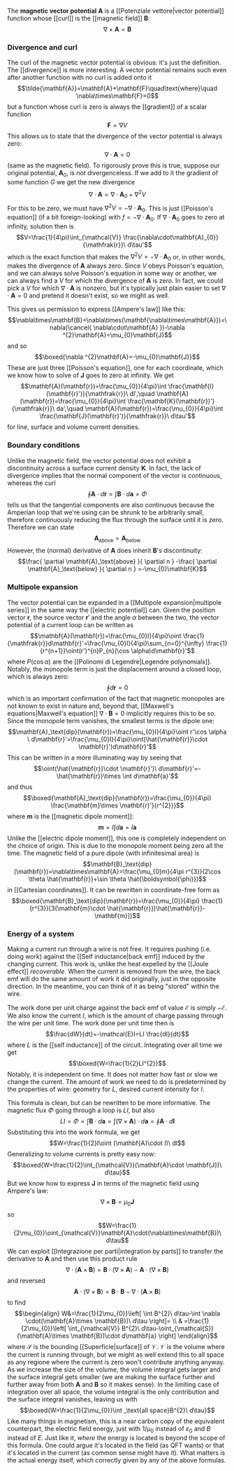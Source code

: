 The **magnetic vector potential** $\mathbf{A}$ is a [[Potenziale vettore|vector potential]] function whose [[curl]] is the [[magnetic field]] $\mathbf{B}$:
$$\nabla\times\mathbf{A}=\mathbf{B}$$
### Divergence and curl
The curl of the magnetic vector potential is obvious: it's just the definition. The [[divergence]] is more interesting. A vector potential remains such even after another function with no curl is added onto it
$$\tilde{\mathbf{A}}=\mathbf{A}+\mathbf{F}\quad\text{where}\quad \nabla\times\mathbf{F}=0$$
but a function whose curl is zero is always the [[gradient]] of a scalar function
$$\mathbf{F}=\nabla V$$
This allows us to state that the divergence of the vector potential is always zero:
$$\nabla\cdot\mathbf{A}=0$$
(same as the magnetic field). To rigorously prove this is true, suppose our original potential, $\mathbf{A}_{0}$, is *not* divergenceless. If we add to it the gradient of some function $G$ we get the new divergence
$$\nabla\cdot\mathbf{A}=\nabla\cdot\mathbf{A}_{0}+\nabla ^{2}V$$
For this to be zero, we must have $\nabla ^{2}V=-\nabla\cdot\mathbf{A}_{0}$. This is just [[Poisson's equation]] (if a bit foreign-looking) with $f=-\nabla\cdot\mathbf{A}_{0}$. If $\nabla\cdot\mathbf{A}_{0}$ goes to zero at infinity, solution then is
$$V=\frac{1}{4\pi}\int_{\mathcal{V}} \frac{\nabla\cdot\mathbf{A}_{0}}{\mathfrak{r}}\ d\tau'$$
which is the exact function that makes the $\nabla ^{2}V=-\nabla\cdot\mathbf{A}_{0}$ or, in other words, makes the divergence of $\mathbf{A}$ always zero. Since $V$ obeys Poisson's equation, and we can always solve Poisson's equation in some way or another, we can always find a $V$ for which the divergence of $\mathbf{A}$ is zero. In fact, we could pick a $V$ for which $\nabla\cdot\mathbf{A}$ is nonzero, but it's typically just plain easier to set $\nabla\cdot\mathbf{A}=0$ and pretend it doesn't exist, so we might as well.

This gives us permission to express [[Ampere's law]] like this:
$$\nabla\times\mathbf{B}=\nabla\times(\mathbf{\nabla\times\mathbf{A}})=\nabla(\cancel{ \nabla\cdot\mathbf{A} })-\nabla ^{2}\mathbf{A}=\mu_{0}\mathbf{J}$$
and so
$$\boxed{\nabla ^{2}\mathbf{A}=-\mu_{0}\mathbf{J}}$$
These are just three [[Poisson's equation]], one for each coordinate, which we know how to solve of $\mathbf{J}$ goes to zero at infinity. We get
$$\mathbf{A}(\mathbf{r})=\frac{\mu_{0}}{4\pi}\int \frac{\mathbf{I}(\mathbf{r}')}{\mathfrak{r}}\ dl',\quad \mathbf{A}(\mathbf{r})=\frac{\mu_{0}}{4\pi}\int \frac{\mathbf{K}(\mathbf{r})'}{\mathfrak{r}}\ da',\quad \mathbf{A}(\mathbf{r})=\frac{\mu_{0}}{4\pi}\int \frac{\mathbf{J}(\mathbf{r}')}{\mathfrak{r}}\ d\tau'$$
for line, surface and volume current densities.
### Boundary conditions
Unlike the magnetic field, the vector potential does not exhibit a discontinuity across a surface current density $\mathbf{K}$. In fact, the lack of divergence implies that the normal component of the vector is continuous, whereas the curl
$$\oint \mathbf{A}\cdot d\mathbf{r}=\int \mathbf{B}\cdot d\mathbf{a}=\Phi$$
tells us that the tangential components are also continuous because the Amperian loop that we're using can be shrunk to be arbitrarily small, therefore continuously reducing the flux through the surface until it is zero. Therefore we can state
$$\mathbf{A}_\text{above}=\mathbf{A}_\text{below}$$
However, the (normal) derivative of $\mathbf{A}$ does inherit $\mathbf{B}$'s discontinuity:
$$\frac{ \partial \mathbf{A}_\text{above} }{ \partial n } -\frac{ \partial \mathbf{A}_\text{below} }{ \partial n } =-\mu_{0}\mathbf{K}$$
### Multipole expansion
The vector potential can be expanded in a [[Multipole expansion|multipole series]] in the same way the [[electric potential]] can. Given the position vector $\mathbf{r}$, the source vector $\mathbf{r}'$ and the angle $\alpha$ between the two, the vector potential of a current loop can be written as
$$\mathbf{A}(\mathbf{r})=\frac{\mu_{0}I}{4\pi}\oint \frac{1}{\mathfrak{r}}d\mathbf{r}'=\frac{\mu_{0}I}{4\pi}\sum_{n=0}^{\infty} \frac{1}{r^{n+1}}\oint(r')^{n}P_{n}(\cos \alpha)d\mathbf{r}'$$
where $P(\cos \alpha)$ are the [[Polinomi di Legendre|Legendre polynomials]]. Notably, the monopole term is just the displacement around a closed loop, which is always zero:
$$\oint d\mathbf{r}=0$$
which is an important confirmation of the fact that magnetic monopoles are not known to exist in nature and, beyond that, [[Maxwell's equations|Maxwell's equation]] $\nabla\cdot\mathbf{B}=0$ implicitly requires this to be so. Since the monopole term vanishes, the smallest terms is the dipole one:
$$\mathbf{A}_\text{dip}(\mathbf{r})=\frac{\mu_{0}I}{4\pi}\oint r'\cos \alpha \ d\mathbf{r}'=\frac{\mu_{0}I}{4\pi}\oint(\hat{\mathbf{r}}\cdot \mathbf{r}')d\mathbf{r}'$$
This can be written in a more illuminating way by seeing that
$$\oint(\hat{\mathbf{r}}\cdot \mathbf{r}')\ d\mathbf{r}'=-\hat{\mathbf{r}}\times \int d\mathbf{a}'$$
and thus
$$\boxed{\mathbf{A}_\text{dip}(\mathbf{r})=\frac{\mu_{0}}{4\pi} \frac{\mathbf{m}\times \mathbf{r}'}{r^{2}}}$$
where $\mathbf{m}$ is the [[magnetic dipole moment]]:
$$\mathbf{m}=I\int d\mathbf{a}=I\mathbf{a}$$
Unlike the [[electric dipole moment]], this one is completely independent on the choice of origin. This is due to the monopole moment being zero all the time. The magnetic field of a pure dipole (with infinitesimal area) is
$$\mathbf{B}_\text{dip}(\mathbf{r})=\nabla\times\mathbf{A}=\frac{\mu_{0}m}{4\pi r^{3}}(2\cos \theta \hat{\mathbf{r}}+\sin \theta \hat{\boldsymbol{\phi}})$$
in [[Cartesian coordinates]]. It can be rewritten in coordinate-free form as
$$\boxed{\mathbf{B}_\text{dip}(\mathbf{r})=\frac{\mu_{0}}{4\pi} \frac{1}{r^{3}}[3(\mathbf{m}\cdot \hat{\mathbf{r}})\hat{\mathbf{r}}-\mathbf{m}]}$$
### Energy of a system
Making a current run through a wire is not free. It requires pushing (i.e. doing work) against the [[Self inductance|back emf]] induced by the changing current. This work is, unlike the heat expelled by the [[Joule effect]] *recoverable*. When the current is removed from the wire, the back emf will do the same amount of work it did originally, just in the opposite direction. In the meantime, you can think of it as being "stored" within the wire.

The work done per unit charge against the back emf of value $\mathcal{E}$ is simply $-\mathcal{E}$. We also know the current $I$, which is the amount of charge passing through the wire per unit time. The work done per unit time then is
$$\frac{dW}{dt}=-\mathcal{E}I=LI \frac{dI}{dt}$$
where $L$ is the [[self inductance]] of the circuit. Integrating over all time we get
$$\boxed{W=\frac{1}{2}LI^{2}}$$
Notably, it is independent on time. It does not matter how fast or slow we change the current. The amount of work we need to do is predetermined by the properties of wire: geometry for $L$, desired current intensity for $I$.

This formula is clean, but can be rewritten to be more informative. The magnetic flux $\Phi$ going through a loop is $LI$, but also
$$LI=\Phi=\int \mathbf{B}\cdot d\mathbf{a}=\int(\nabla\times\mathbf{A})\cdot d\mathbf{a}=\oint \mathbf{A}\cdot d\mathbf{I}$$
Substituting this into the work formula, we get
$$W=\frac{1}{2}I\oint (\mathbf{A}\cdot I)\ dl$$
Generalizing to volume currents is pretty easy now:
$$\boxed{W=\frac{1}{2}\int_{\mathcal{V}}(\mathbf{A}\cdot \mathbf{J})\ d\tau}$$
But we know how to express $\mathbf{J}$ in terms of the magnetic field using Ampere's law:
$$\nabla\times\mathbf{B}=\mu_{0}\mathbf{J}$$
so
$$W=\frac{1}{2\mu_{0}}\oint_{\mathcal{V}}\mathbf{A}\cdot(\nabla\times\mathbf{B})\ d\tau$$
We can exploit [[Integrazione per parti|integration by parts]] to transfer the derivative to $\mathbf{A}$ and then use this product rule
$$\nabla \cdot(\mathbf{A}\times \mathbf{B})=\mathbf{B}\cdot(\nabla\times\mathbf{A})-\mathbf{A}\cdot(\nabla\times\mathbf{B})$$
and reversed
$$\mathbf{A}\cdot(\nabla\times\mathbf{B})=\mathbf{B}\cdot \mathbf{B}-\nabla \cdot(\mathbf{A}\times \mathbf{B})$$
to find
$$\begin{align}
W&=\frac{1}{2\mu_{0}}\left[ \int B^{2}\ d\tau-\int \nabla \cdot(\mathbf{A}\times \mathbf{B})\ d\tau \right]= \\
 & =\frac{1}{2\mu_{0}}\left[ \int_{\mathcal{V}} B^{2}\ d\tau-\oint_{\mathcal{S}} (\mathbf{A}\times \mathbf{B})\cdot d\mathbf{a} \right]
\end{align}$$
where $\mathcal{S}$ is the bounding [[Superficie|surface]] of $\mathcal{V}$. $\mathcal{V}$ is the volume where the current is running through, but we might as well extend this to all space as any regione where the current is zero won't contribute anything anyway. As we increase the size of the volume, the volume integral gets larger and the surface integral gets smaller (we are making the surface further and further away from both $\mathbf{A}$ and $\mathbf{B}$ so it makes sense). In the limiting case of integration over all space, the volume integral is the only contribution and the surface integral vanishes, leaving us with
$$\boxed{W=\frac{1}{2\mu_{0}}\int _\text{all space}B^{2}\  d\tau}$$
Like many things in magnetism, this is a near carbon copy of the equivalent counterpart, the electric field energy, just with $1/\mu_{0}$ instead of $\varepsilon_{0}$ and $B$ instead of $E$. Just like it, *where* the energy is located is beyond the scope of this formula. One could argue it's located in the field (as QFT wants) or that it's located in the current (as common sense might have it). What matters is the actual energy itself, which correctly given by any of the above formulas.